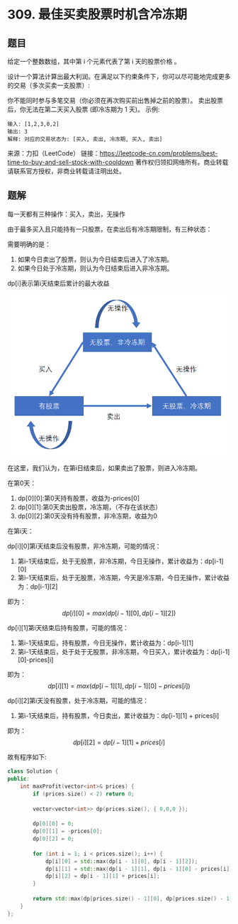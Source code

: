 # 309. 最佳买卖股票时机含冷冻期

## 题目
给定一个整数数组，其中第 i 个元素代表了第 i 天的股票价格 。​

设计一个算法计算出最大利润。在满足以下约束条件下，你可以尽可能地完成更多的交易（多次买卖一支股票）:

你不能同时参与多笔交易（你必须在再次购买前出售掉之前的股票）。
卖出股票后，你无法在第二天买入股票 (即冷冻期为 1 天)。
示例:

    输入: [1,2,3,0,2]
    输出: 3 
    解释: 对应的交易状态为: [买入, 卖出, 冷冻期, 买入, 卖出]

来源：力扣（LeetCode）
链接：https://leetcode-cn.com/problems/best-time-to-buy-and-sell-stock-with-cooldown
著作权归领扣网络所有。商业转载请联系官方授权，非商业转载请注明出处。

## 题解

每一天都有三种操作：买入，卖出，无操作

由于最多买入且只能持有一只股票，在卖出后有冷冻期限制，有三种状态：

需要明确的是：
1. 如果今日卖出了股票，则认为今日结束后进入了冷冻期。
2. 如果今日处于冷冻期，则认为今日结束后进入非冷冻期。

dp[i]表示第i天结束后累计的最大收益

![img](img.png)

在这里，我们认为，在第i日结束后，如果卖出了股票，则进入冷冻期。

在第0天：

1. dp[0][0]:第0天持有股票，收益为-prices[0]
2. dp[0][1]:第0天卖出股票，冷冻期，（不存在该状态）
3. dp[0][2]:第0天没有持有股票，非冷冻期，收益为0

在第i天：

dp[i][0]第i天结束后没有股票，非冷冻期，可能的情况：

1. 第i-1天结束后，处于无股票，非冷冻期，今日无操作，累计收益为：dp[i-1][0]
2. 第i-1天结束后，处于无股票，冷冻期，今天是冷冻期，今日无操作，累计收益为：dp[i-1][2]

即为：
$$
dp[i][0] = max(dp[i-1][0],dp[i-1][2])
$$

dp[i][1]第i天结束后持有股票，可能的情况：

1. 第i-1天结束后，持有股票，今日无操作，累计收益为：dp[i-1][1]
2. 第i-1天结束后，处于处于无股票，非冷冻期，今日买入，累计收益为：dp[i-1][0]-prices[i]

即为：
$$
dp[i][1] = max(dp[i-1][1],dp[i-1][0]-prices[i])
$$

dp[i][2]第i天没有股票，处于冷冻期，可能的情况：

1. 第i-1天结束后，持有股票，今日卖出，累计收益为：dp[i-1][1] + prices[i]

即为：
$$
dp[i][2] = dp[i-1][1] + prices[i]
$$


故有程序如下:
```C++
class Solution {
public:
	int maxProfit(vector<int>& prices) {
		if (prices.size() < 2) return 0;

		vector<vector<int>> dp(prices.size(), { 0,0,0 });

		dp[0][0] = 0;
		dp[0][1] = -prices[0];
		dp[0][2] = 0;

		for (int i = 1; i < prices.size(); i++) {
			dp[i][0] = std::max(dp[i - 1][0], dp[i - 1][2]);
			dp[i][1] = std::max(dp[i - 1][1], dp[i - 1][0] - prices[i]);
			dp[i][2] = dp[i - 1][1] + prices[i];
		}

		return std::max(dp[prices.size() - 1][0], dp[prices.size() - 1][2]);
	}
};
```